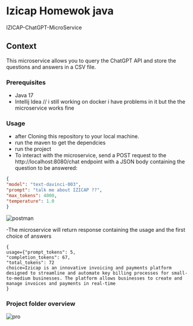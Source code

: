 # Izicap Homewok java 

IZICAP-ChatGPT-MicroService



## Context

This microservice allows you to query the ChatGPT API and store the questions and answers in a CSV file.

### Prerequisites

- Java 17 
- Intellij Idea // i still working on docker i have  problems  in it but the the microservice  works fine

### Usage

- after Cloning this repository to your local machine.
- run the maven to get the dependcies 
- run the project 
- To interact with the microservice, send a POST request to the http://localhost:8080/chat endpoint with a JSON body containing the question to be answered:

```json
{
"model": "text-davinci-003",
"prompt": "talk me about IZICAP ??",
"max_tokens": 4000,
"temperature": 1.0
}
```

![postman](https://user-images.githubusercontent.com/56925602/222433692-dc55f447-030b-48e5-bb74-78ab5d1b9443.png)


-The microservice will return  response containing the usage and the first choice of answers

```
{
usage={"prompt_tokens": 5,
"completion_tokens": 67,
"total_tokens": 72
choice=Izicap is an innovative invoicing and payments platform designed to streamline and automate key billing processes for small-to-medium businesses. The platform allows businesses to create and manage invoices and payments in real-time
}
```
### Project folder overview  

![pro](https://user-images.githubusercontent.com/56925602/222438387-08fa9b95-3798-414c-b16f-3d8677bb733c.png)





